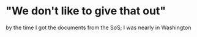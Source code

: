 # "We don't like to give that out"

by the time I got the documents from the SoS; I was nearly in Washington
